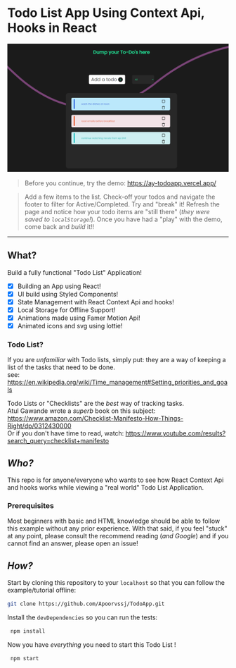 <div>

# Todo List App Using Context Api, Hooks in React

<a href="https://ay-todoapp.vercel.app/"
 alt="Try the Demo on Vercel!">
<img src="https://github.com/Apoorvssj/TodoApp/blob/main/screenshot.png"
  alt="ToDo!">
</a>

> Before you continue, try the demo: https://ay-todoapp.vercel.app/ <br />

> Add a few items to the list.
> Check-off your todos and navigate the footer to filter for Active/Completed.
> Try and "break" it! Refresh the page and notice how your todo items
> are "still there" (_they were saved to `localStorage`!_).
> Once you have had a "play" with the demo, come back and _build_ it!!

<hr />

## What?

Build a fully functional "Todo List" Application! <br />

- [x] Building an App using React!
- [x] UI build using Styled Components!
- [x] State Management with React Context Api and hooks!
- [x] Local Storage for Offline Support!
- [x] Animations made using Famer Motion Api!
- [x] Animated icons and svg using lottie!

### Todo List?

If you are _unfamiliar_ with Todo lists, simply put:
they are a way of keeping a list of the tasks that need to be done. <br />
see: https://en.wikipedia.org/wiki/Time_management#Setting_priorities_and_goals

Todo Lists or "Checklists" are the _best_ way of tracking tasks. <br />
Atul Gawande wrote a _superb_ book on this subject: <br />
https://www.amazon.com/Checklist-Manifesto-How-Things-Right/dp/0312430000 <br />
Or if you don't have time to read,
watch: https://www.youtube.com/results?search_query=checklist+manifesto

## _Who?_

This repo is for anyone/everyone who wants
to see how React Context Api and hooks works
while viewing a "real world" Todo List Application.

### Prerequisites

Most beginners with basic and HTML knowledge
should be able to follow this example without any prior experience.
With that said, if you feel "stuck" at any point,
please consult the recommend reading (_and Google_)
and if you cannot find an answer,
please open an issue!

## _How?_

Start by cloning this repository to your `localhost`
so that you can follow the example/tutorial offline:

```sh
git clone https://github.com/Apoorvssj/TodoApp.git
```

Install the `devDependencies` so you can run the tests:

```sh
 npm install
```

Now you have _everything_ you need to start this Todo List !

```sh
 npm start
```
